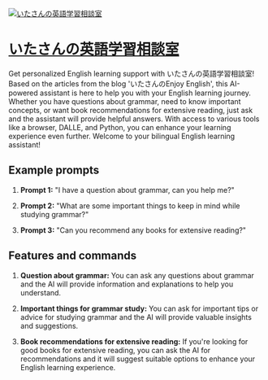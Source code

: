 [![いたさんの英語学習相談室](https://files.oaiusercontent.com/file-IvJgBW6qr4x20xWsQ84QN1Kv?se=2123-10-19T02%3A05%3A01Z&sp=r&sv=2021-08-06&sr=b&rscc=max-age%3D31536000%2C%20immutable&rscd=attachment%3B%20filename%3D9723c705-03d7-4cce-9c2c-418d7b67dc25.png&sig=kbud4oSoFSqd3AtgoNi0XGSCZmvY8Eavwwl4xoflj8g%3D)](https://chat.openai.com/g/g-MTpA6VlIn-itasannoying-yu-xue-xi-xiang-tan-shi)

# [いたさんの英語学習相談室](https://chat.openai.com/g/g-MTpA6VlIn-itasannoying-yu-xue-xi-xiang-tan-shi)

Get personalized English learning support with いたさんの英語学習相談室! Based on the articles from the blog 'いたさんのEnjoy English', this AI-powered assistant is here to help you with your English learning journey. Whether you have questions about grammar, need to know important concepts, or want book recommendations for extensive reading, just ask and the assistant will provide helpful answers. With access to various tools like a browser, DALLE, and Python, you can enhance your learning experience even further. Welcome to your bilingual English learning assistant!

## Example prompts

1. **Prompt 1:** "I have a question about grammar, can you help me?"

2. **Prompt 2:** "What are some important things to keep in mind while studying grammar?"

3. **Prompt 3:** "Can you recommend any books for extensive reading?"

## Features and commands

1. **Question about grammar:** You can ask any questions about grammar and the AI will provide information and explanations to help you understand.

2. **Important things for grammar study:** You can ask for important tips or advice for studying grammar and the AI will provide valuable insights and suggestions.

3. **Book recommendations for extensive reading:** If you're looking for good books for extensive reading, you can ask the AI for recommendations and it will suggest suitable options to enhance your English learning experience.